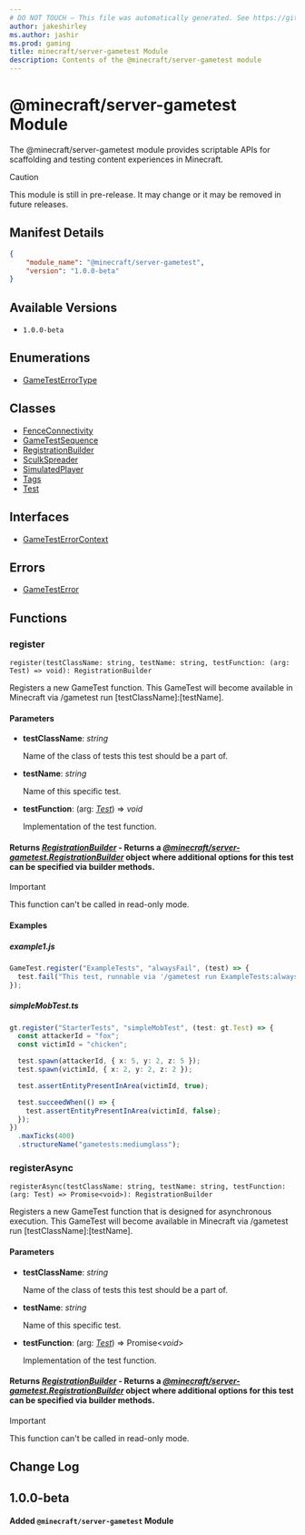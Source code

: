 ```yaml
---
# DO NOT TOUCH — This file was automatically generated. See https://github.com/mojang/minecraftapidocsgenerator to modify descriptions, examples, etc.
author: jakeshirley
ms.author: jashir
ms.prod: gaming
title: minecraft/server-gametest Module
description: Contents of the @minecraft/server-gametest module
---
```

# @minecraft/server-gametest Module

The @minecraft/server-gametest module provides scriptable APIs for scaffolding and testing content experiences in Minecraft.

> [!CAUTION]
> This module is still in pre-release.  It may change or it may be removed in future releases.

## Manifest Details
```json
{
    "module_name": "@minecraft/server-gametest",
    "version": "1.0.0-beta"
}
```

## Available Versions
- `1.0.0-beta`

## Enumerations
- [GameTestErrorType](GameTestErrorType.md)

## Classes
- [FenceConnectivity](FenceConnectivity.md)
- [GameTestSequence](GameTestSequence.md)
- [RegistrationBuilder](RegistrationBuilder.md)
- [SculkSpreader](SculkSpreader.md)
- [SimulatedPlayer](SimulatedPlayer.md)
- [Tags](Tags.md)
- [Test](Test.md)

## Interfaces
- [GameTestErrorContext](GameTestErrorContext.md)

## Errors
- [GameTestError](GameTestError.md)

## Functions

### **register**
`
register(testClassName: string, testName: string, testFunction: (arg: Test) => void): RegistrationBuilder
`

Registers a new GameTest function. This GameTest will become available in Minecraft via /gametest run [testClassName]:[testName].

#### **Parameters**
- **testClassName**: *string*
  
  Name of the class of tests this test should be a part of.
- **testName**: *string*
  
  Name of this specific test.
- **testFunction**: (arg: [*Test*](Test.md)) => *void*
  
  Implementation of the test function.

#### **Returns** [*RegistrationBuilder*](RegistrationBuilder.md) - Returns a [*@minecraft/server-gametest.RegistrationBuilder*](../../minecraft/server-gametest/RegistrationBuilder.md) object where additional options for this test can be specified via builder methods.

> [!IMPORTANT]
> This function can't be called in read-only mode.

#### Examples
##### ***example1.js***
```typescript
GameTest.register("ExampleTests", "alwaysFail", (test) => {
  test.fail("This test, runnable via '/gametest run ExampleTests:alwaysFail', will always fail");
});
```
##### ***simpleMobTest.ts***
```typescript
gt.register("StarterTests", "simpleMobTest", (test: gt.Test) => {
  const attackerId = "fox";
  const victimId = "chicken";

  test.spawn(attackerId, { x: 5, y: 2, z: 5 });
  test.spawn(victimId, { x: 2, y: 2, z: 2 });

  test.assertEntityPresentInArea(victimId, true);

  test.succeedWhen(() => {
    test.assertEntityPresentInArea(victimId, false);
  });
})
  .maxTicks(400)
  .structureName("gametests:mediumglass");
```

### **registerAsync**
`
registerAsync(testClassName: string, testName: string, testFunction: (arg: Test) => Promise<void>): RegistrationBuilder
`

Registers a new GameTest function that is designed for asynchronous execution. This GameTest will become available in Minecraft via /gametest run [testClassName]:[testName].

#### **Parameters**
- **testClassName**: *string*
  
  Name of the class of tests this test should be a part of.
- **testName**: *string*
  
  Name of this specific test.
- **testFunction**: (arg: [*Test*](Test.md)) => Promise&lt;*void*&gt;
  
  Implementation of the test function.

#### **Returns** [*RegistrationBuilder*](RegistrationBuilder.md) - Returns a [*@minecraft/server-gametest.RegistrationBuilder*](../../minecraft/server-gametest/RegistrationBuilder.md) object where additional options for this test can be specified via builder methods.

> [!IMPORTANT]
> This function can't be called in read-only mode.

## Change Log
## 1.0.0-beta
#### Added `@minecraft/server-gametest` Module
